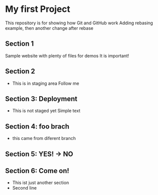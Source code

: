 # My first Project

This repository is for showing how Git and GitHub work
Adding rebasing example, then another change after rebase

## Section 1

Sample website with plenty of files for demos
It is important!

## Section 2

- This is in staging area
Follow me

## Section 3: Deployment
- This is not staged yet
Simple text

## Section 4: foo brach
- this came from diferent branch

## Section 5: YES! -> NO

## Section 6: Come on!
- This ist just another section
- Second line